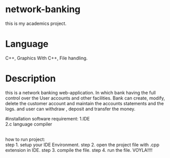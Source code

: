 # network-banking
this is my academics project.

# Language
  C++,
  Graphics With C++,
  File handling.

# Description
this is a network banking web-application. In which bank having the full control over the User accounts and other facilities.
Bank can create, modify, delete the customer account and maintain the accounts statements and the logs.
and user can withdraw , deposit and transfer the money.

#installation
software requirement:
  1.IDE</br>
  2.c language compiler</br></br>

how to run project:</br>
step 1. setup your IDE Environment.
step 2. open the project file with .cpp extension in IDE.
step 3. compile the file.
step 4. run the file.
VOYLA!!!!

